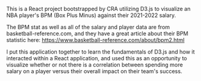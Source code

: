 This is a React project bootstrapped by CRA utilizing D3.js to visualize an NBA player's BPM (Box Plus Minus) against their 2021-2022 salary.

The BPM stat as well as all of the salary and player data are from basketball-reference.com, and they have a great article about their BPM statistic here:
https://www.basketball-reference.com/about/bpm2.html

I put this application together to learn the fundamentals of D3.js and how it interacted within a React application, and used this as an opportunity to 
visualize whether or not there is a correlation between spending more salary on a player versus their overall impact on their team's success.